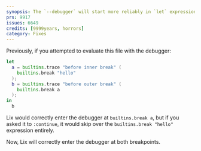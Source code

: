 ```yaml
---
synopsis: The `--debugger` will start more reliably in `let` expressions and function calls
prs: 9917
issues: 6649
credits: [9999years, horrors]
category: Fixes
---
```


Previously, if you attempted to evaluate this file with the debugger:

```nix
let
  a = builtins.trace "before inner break" (
    builtins.break "hello"
  );
  b = builtins.trace "before outer break" (
    builtins.break a
  );
in
  b
```

Lix would correctly enter the debugger at `builtins.break a`, but if you asked
it to `:continue`, it would skip over the `builtins.break "hello"` expression
entirely.

Now, Lix will correctly enter the debugger at both breakpoints.
